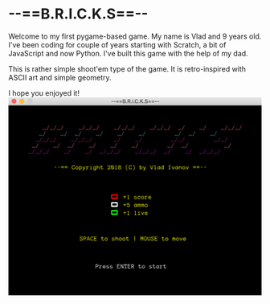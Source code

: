 # --==B.R.I.C.K.S==--
Welcome to my first pygame-based game. My name is Vlad and 9 years old. I've been coding for couple of years 
starting with Scratch, a bit of JavaScript and now Python. I've built this game with the help of my dad.

This is rather simple shoot'em type of the game. It is retro-inspired with ASCII art and simple geometry.

I hope you enjoyed it!
![Screenshot](/src/images/pic3.png?raw=true)
